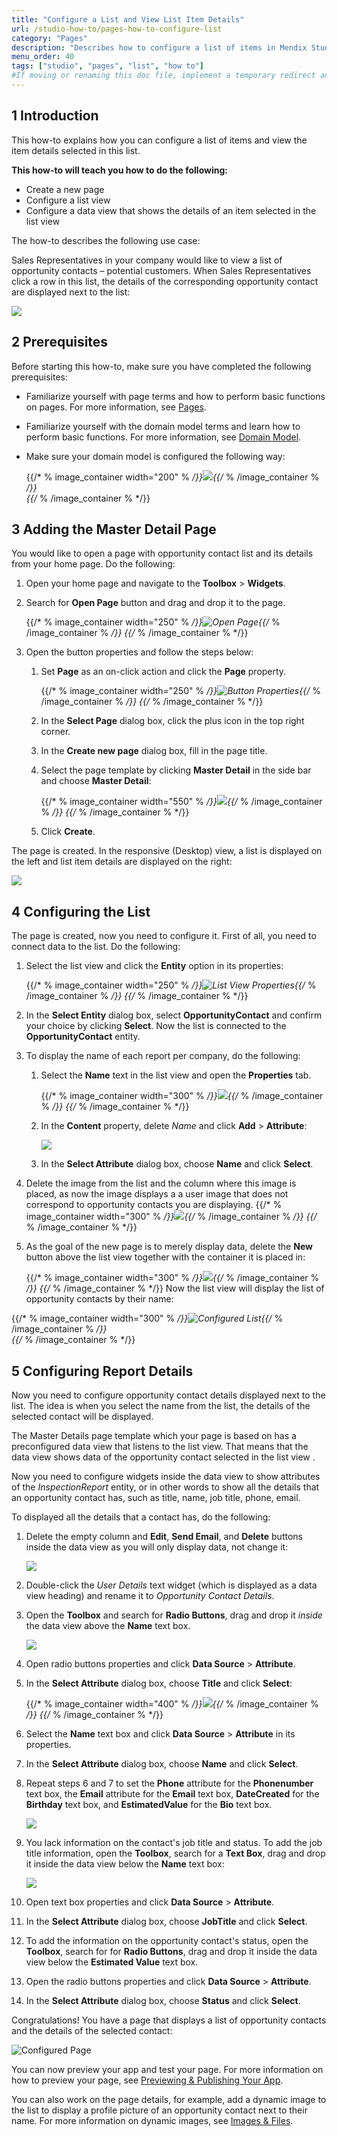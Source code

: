 ```yaml
---
title: "Configure a List and View List Item Details"
url: /studio-how-to/pages-how-to-configure-list
category: "Pages"
description: "Describes how to configure a list of items in Mendix Studio."
menu_order: 40
tags: ["studio", "pages", "list", "how to"]
#If moving or renaming this doc file, implement a temporary redirect and let the respective team know they should update the URL in the product. See Mapping to Products for more details.
---
```


## 1 Introduction 

This how-to explains how you can configure a list of items and view the item details selected in this list. 

**This how-to will teach you how to do the following:**

* Create a new page
* Configure a list view
* Configure a data view that shows the details of an item selected in the list view

The how-to describes the following use case: 

Sales Representatives in your company would like to view a list of opportunity contacts – potential customers. When Sales Representatives click a row in this list, the details of the corresponding opportunity contact are displayed next to the list:

![](/attachments/studio-how-to/pages/pages-how-to-configure-list/configured-page.png)

## 2 Prerequisites

Before starting this how-to, make sure you have completed the following prerequisites:

* Familiarize yourself with page terms and how to perform basic functions on pages. For more information, see [Pages](/studio/page-editor). 

* Familiarize yourself with the domain model terms and learn how to perform basic functions. For more information, see [Domain Model](/studio/domain-models).

* Make sure your domain model is configured the following way:

    {{/* % image_container width="200" % */}}![](/attachments/studio-how-to/pages/pages-how-to-configure-list/domain-model.png){{/* % /image_container % */}}  
{{/* % /image_container % */}} 
## 3 Adding the Master Detail Page

You would like to open a page with opportunity contact list and its details from your home page. Do the following:

1. Open your home page and navigate to the **Toolbox** > **Widgets**.

2. Search for **Open Page** button and drag and drop it to the page.

	{{/* % image_container width="250" % */}}![Open Page](/attachments/studio-how-to/pages/pages-how-to-configure-list/open-page-button.png){{/* % /image_container % */}} 
{{/* % /image_container % */}} 
3. Open the button properties and follow the steps below:

    1. Set **Page** as an on-click action and click the **Page** property.

    	{{/* % image_container width="250" % */}}![Button Properties](/attachments/studio-how-to/pages/pages-how-to-configure-list/button-properties.png){{/* % /image_container % */}} 
{{/* % /image_container % */}} 
    2.  In the **Select Page** dialog box, click the plus icon in the top right corner.

    3.  In the **Create new page** dialog box, fill in the page title. 

    4. Select the page template by clicking **Master Detail** in the side bar and choose **Master Detail**:

    	{{/* % image_container width="550" % */}}![](/attachments/studio-how-to/pages/pages-how-to-configure-list/create-master-detail.png){{/* % /image_container % */}} 
{{/* % /image_container % */}} 
    5. Click **Create**.


The page is created. In the responsive (Desktop) view, a list is displayed on the left and list item details are displayed on the right:

![](/attachments/studio-how-to/pages/pages-how-to-configure-list/master-details.png) 

## 4 Configuring the List

The page is created, now you need to configure it. First of all, you need to connect data to the list. Do the following:

1. Select the list view and click the **Entity** option in its properties:

	{{/* % image_container width="250" % */}}![List View Properties](/attachments/studio-how-to/pages/pages-how-to-configure-list/list-view-entity.png){{/* % /image_container % */}} 
{{/* % /image_container % */}} 
2. In the **Select Entity** dialog box, select **OpportunityContact** and confirm your choice by clicking **Select**. Now the list is connected to the **OpportunityContact** entity. 

3. To display the name of each report per company, do the following:

    1. Select the **Name** text in the list view and open the **Properties** tab.

    	{{/* % image_container width="300" % */}}![](/attachments/studio-how-to/pages/pages-how-to-configure-list/text.png){{/* % /image_container % */}} 
{{/* % /image_container % */}} 
    2. In the **Content** property, delete *Name* and click **Add** > **Attribute**:

    	![](/attachments/studio-how-to/pages/pages-how-to-configure-list/text-content.png)

    3. In the **Select Attribute** dialog box, choose **Name** and click **Select**. 

4. Delete the image from the list and the column where this image is placed, as now the image displays a a user image that does not correspond to opportunity contacts you are displaying.
    {{/* % image_container width="300" % */}}![](/attachments/studio-how-to/pages/pages-how-to-configure-list/list-with-no-image.png){{/* % /image_container % */}} 
{{/* % /image_container % */}} 
5. As the goal of the new page is to merely display data, delete the **New** button above the list view together with the container it is placed in:

    {{/* % image_container width="300" % */}}![](/attachments/studio-how-to/pages/pages-how-to-configure-list/container.png){{/* % /image_container % */}} 
{{/* % /image_container % */}} 
Now the list view will display the list of opportunity contacts by their name:

{{/* % image_container width="300" % */}}![Configured List](/attachments/studio-how-to/pages/pages-how-to-configure-list/list-configured.png){{/* % /image_container % */}}  
{{/* % /image_container % */}} 
## 5 Configuring Report Details

Now you need to configure opportunity contact details displayed next to the list. The idea is when you select the name from the list, the details of the selected contact will be displayed. 

The Master Details page template which your page is based on has a preconfigured data view that listens to the list view. That means that the data view shows data of the opportunity contact selected in the list view . 

Now you need to configure widgets inside the data view to show attributes of the *InspectionReport* entity, or in other words to show all the details that an opportunity contact has, such as title, name, job title, phone, email. 

To displayed all the details that a contact has, do the following:

1. Delete the empty column and **Edit**, **Send Email**, and **Delete** buttons inside the data view as you will only display data, not change it:

    ![](/attachments/studio-how-to/pages/pages-how-to-configure-list/data-view-buttons.png)

2. Double-click the *User Details* text widget (which is displayed as a data view heading) and rename it to *Opportunity Contact Details*. 

3. Open the **Toolbox** and search for **Radio Buttons**, drag and drop it *inside* the data view above the **Name** text box.

    ![](/attachments/studio-how-to/pages/pages-how-to-configure-list/radio-buttons.png)

4. Open radio buttons properties and click **Data Source** > **Attribute**.

5. In the **Select Attribute** dialog box, choose **Title** and click **Select**:

    {{/* % image_container width="400" % */}}![](/attachments/studio-how-to/pages/pages-how-to-configure-list/title.png){{/* % /image_container % */}} 
{{/* % /image_container % */}} 
6. Select the **Name** text box and click **Data Source** > **Attribute** in its properties. 

7. In the **Select Attribute** dialog box, choose **Name** and click **Select**.

8. Repeat steps 6 and 7 to set the **Phone** attribute for the **Phonenumber** text box, the **Email** attribute for the **Email** text box, **DateCreated**  for the **Birthday** text box, and **EstimatedValue** for the **Bio** text box. 

    ![](/attachments/studio-how-to/pages/pages-how-to-configure-list/attributes-replaced.png)

9. You lack information on the contact's job title and status. To add the job title information, open the **Toolbox**, search for a **Text Box**, drag and drop it inside the data view below the **Name** text box:

    ![](/attachments/studio-how-to/pages/pages-how-to-configure-list/job-title-text-box.png)

10. Open text box properties and click **Data Source** > **Attribute**. 

11. In the **Select Attribute** dialog box, choose **JobTitle** and click **Select**.

12. To add the information on the opportunity contact's status, open the **Toolbox**, search for for **Radio Buttons**, drag and drop it inside the data view below the **Estimated Value** text box.

13. Open the radio buttons properties and click **Data Source** > **Attribute**.

14. In the **Select Attribute** dialog box, choose **Status** and click **Select**.

Congratulations! You have a page that displays a list of opportunity contacts and the details of the selected contact:

![Configured Page](/attachments/studio-how-to/pages/pages-how-to-configure-list/configured-page.png)

You can now preview your app and test your page. For more information on how to preview your page, see [Previewing & Publishing Your App](/studio/publishing-app).

You can also work on the page details, for example, add a dynamic image to the list to display a profile picture of an opportunity contact next to their name. For more information on dynamic images, see [Images & Files](/studio/page-editor-widgets-images-and-files).